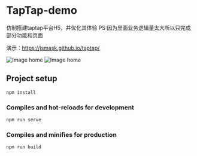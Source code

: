 # TapTap-demo
仿制搭建taptap平台H5，并优化其体验
PS:因为里面业务逻辑量太大所以只完成部分功能和页面

演示：https://jsmask.github.io/taptap/


![Image home](http://pic.yupoo.com/jsmask/76f4afb0/7a3e5f03.png)
![Image home](http://pic.yupoo.com/jsmask/e5584fac/a0d4d4d7.png)

## Project setup
```
npm install
```

### Compiles and hot-reloads for development
```
npm run serve
```

### Compiles and minifies for production
```
npm run build
```
